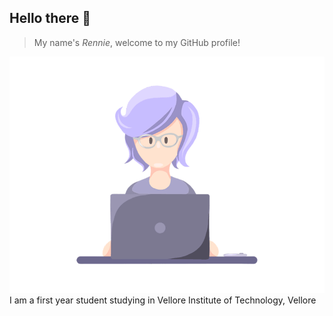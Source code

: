 ## Hello there 👋   
>My name's *Rennie*, welcome to my GitHub profile!   
>  
![](https://github.com/rxnnae/rxnnae/blob/main/gifs%2C%20icons/shot09.gif)  
I am a first year student studying in Vellore Institute of Technology, Vellore  
